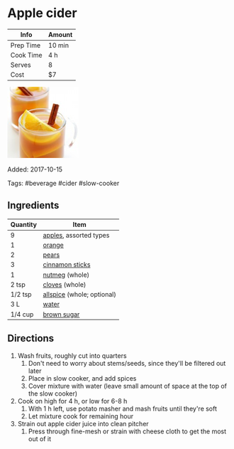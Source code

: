# Apple cider

| Info      | Amount |
| --------- | ------ |
| Prep Time | 10 min |
| Cook Time | 4 h    |
| Serves    | 8      |
| Cost      | $7     |

![Apple cider](../_assets/slow-cooker-apple-cider.jpg)

Added: 2017-10-15

Tags: #beverage #cider #slow-cooker

## Ingredients

| Quantity | Item                                                      |
| -------- | --------------------------------------------------------- |
| 9        | [apples](../_ingredients/apple.md), assorted types        |
| 1        | [orange](../_ingredients/orange.md)                       |
| 2        | [pears](../_ingredients/pear.md)                          |
| 3        | [cinnamon sticks](../_ingredients/cinnamon%20sticks.md)   |
| 1        | [nutmeg](../_ingredients/nutmeg.md) (whole)               |
| 2 tsp    | [cloves](../_ingredients/cloves.md) (whole)               |
| 1/2 tsp  | [allspice](../_ingredients/allspice.md) (whole; optional) |
| 3 L      | [water](../_ingredients/water.md)                         |
| 1/4 cup  | [brown sugar](../_ingredients/brown%20sugar.md)           |

## Directions

1. Wash fruits, roughly cut into quarters
   1. Don't need to worry about stems/seeds, since they'll be filtered out later
   2. Place in slow cooker, and add spices
   3. Cover mixture with water (leave small amount of space at the top of the slow cooker)
2. Cook on high for 4 h, or low for 6-8 h
   1. With 1 h left, use potato masher and mash fruits until they're soft
   2. Let mixture cook for remaining hour
3. Strain out apple cider juice into clean pitcher
   1. Press through fine-mesh or strain with cheese cloth to get the most out of it

